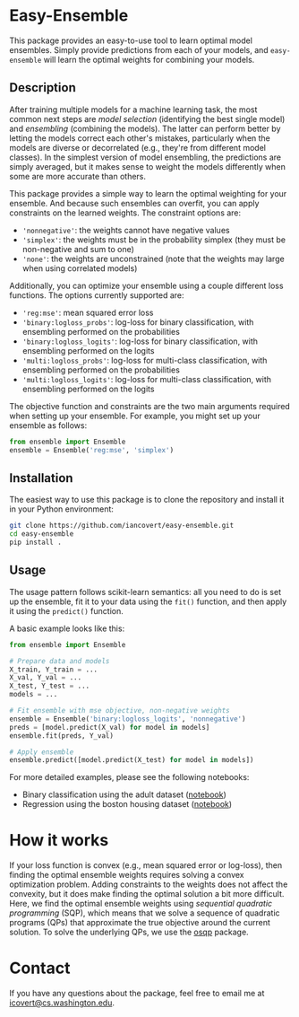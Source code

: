 # Easy-Ensemble

This package provides an easy-to-use tool to learn optimal model ensembles. Simply provide predictions from each of your models, and `easy-ensemble` will learn the optimal weights for combining your models.

## Description

After training multiple models for a machine learning task, the most common next steps are *model selection* (identifying the best single model) and *ensembling* (combining the models). The latter can perform better by letting the models correct each other's mistakes, particularly when the models are diverse or decorrelated (e.g., they're from different model classes). In the simplest version of model ensembling, the predictions are simply averaged, but it makes sense to weight the models differently when some are more accurate than others.

This package provides a simple way to learn the optimal weighting for your ensemble. And because such ensembles can overfit, you can apply constraints on the learned weights. The constraint options are:

- `'nonnegative'`: the weights cannot have negative values
- `'simplex'`: the weights must be in the probability simplex (they must be non-negative and sum to one)
- `'none'`: the weights are unconstrained (note that the weights may large when using correlated models)

Additionally, you can optimize your ensemble using a couple different loss functions. The options currently supported are:

- `'reg:mse'`: mean squared error loss
- `'binary:logloss_probs'`: log-loss for binary classification, with ensembling performed on the probabilities
- `'binary:logloss_logits'`: log-loss for binary classification, with ensembling performed on the logits
- `'multi:logloss_probs'`: log-loss for multi-class classification, with ensembling performed on the probabilities
- `'multi:logloss_logits'`: log-loss for multi-class classification, with ensembling performed on the logits

The objective function and constraints are the two main arguments required when setting up your ensemble. For example, you might set up your ensemble as follows:

```python
from ensemble import Ensemble
ensemble = Ensemble('reg:mse', 'simplex')
```

## Installation

The easiest way to use this package is to clone the repository and install it in your Python environment:

```bash
git clone https://github.com/iancovert/easy-ensemble.git
cd easy-ensemble
pip install .
```

## Usage

The usage pattern follows scikit-learn semantics: all you need to do is set up the ensemble, fit it to your data using the `fit()` function, and then apply it using the `predict()` function.

A basic example looks like this:

```python
from ensemble import Ensemble

# Prepare data and models
X_train, Y_train = ...
X_val, Y_val = ...
X_test, Y_test = ...
models = ...

# Fit ensemble with mse objective, non-negative weights
ensemble = Ensemble('binary:logloss_logits', 'nonnegative')
preds = [model.predict(X_val) for model in models]
ensemble.fit(preds, Y_val)

# Apply ensemble
ensemble.predict([model.predict(X_test) for model in models])
```

For more detailed examples, please see the following notebooks:
- Binary classification using the adult dataset ([notebook](https://github.com/iancovert/easy-ensemble/blob/main/notebooks/adult.ipynb))
- Regression using the boston housing dataset ([notebook](https://github.com/iancovert/easy-ensemble/blob/main/notebooks/boston.ipynb))

# How it works

If your loss function is convex (e.g., mean squared error or log-loss), then finding the optimal ensemble weights requires solving a convex optimization problem. Adding constraints to the weights does not affect the convexity, but it does make finding the optimal solution a bit more difficult. Here, we find the optimal ensemble weights using *sequential quadratic programming* (SQP), which means that we solve a sequence of quadratic programs (QPs) that approximate the true objective around the current solution. To solve the underlying QPs, we use the [osqp](https://github.com/osqp/osqp) package.

# Contact

If you have any questions about the package, feel free to email me at <icovert@cs.washington.edu>.
